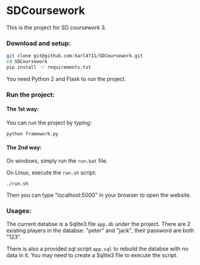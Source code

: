 # SDCoursework
This is the project for SD coursework 3.

### Download and setup:

```bash
git clone git@github.com:karl4711/SDCoursework.git
cd SDCoursework
pip install -r requirements.txt
```

You need Python 2 and Flask to run the project.


### Run the project:

#### The 1st way: 

You can run the project by typing:

```
python framework.py
```

#### The 2nd way: 

On windows, simply run the `run.bat` file.

On Linux, execute the `run.sh` script:

```
./run.sh
```


Then you can type "localhost:5000" in your browser to open the website.



### Usages:

The current databse is a Sqlite3 file `app.db` under the project. There are 2 existing players in the databse: "peter" and "jack", their password are both "123".

There is also a provided sql script `app.sql` to rebuild the databse with no data in it. You may need to create a Sqlite3 file to execute the script.


  
